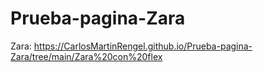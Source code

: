 # Prueba-pagina-Zara

Zara:
https://CarlosMartinRengel.github.io/Prueba-pagina-Zara/tree/main/Zara%20con%20flex
